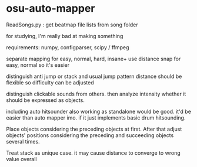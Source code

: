 # osu-auto-mapper

ReadSongs.py : get beatmap file lists from song folder

for studying, I'm really bad at making something

requirements:
	numpy, configparser, scipy / ffmpeg

 

separate mapping for easy, normal, hard, insane+
use distance snap for easy, normal so it's easier

distinguish anti jump or stack and usual jump pattern
distance should be flexible so difficulty can be adjusted

distinguish clickable sounds from others.
then analyze intensity whether it should be expressed as objects.

including auto hitsounder also working as standalone would be good.
it'd be easier than auto mapper imo. if it just implements basic drum hitsounding.

Place objects considering the preceding objects at first.
After that adjust objects' positions considering the preceding and succeeding objects several times.

Treat stack as unique case. it may cause distance to converge to wrong value overall